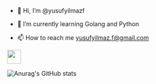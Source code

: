 - 👋 Hi, I’m @yusufyilmazf

- 🌱 I’m currently learning Golang and Python 

- 📫 How to reach me yusufyilmaz.f@gmail.com
 <img height="32" width="32" src="https://cdn.jsdelivr.net/npm/simple-icons@v7/icons/[#EA4335].svg" />

![Anurag's GitHub stats](https://github-readme-stats.vercel.app/api?username=yusufyilmazf&count_private=true)
